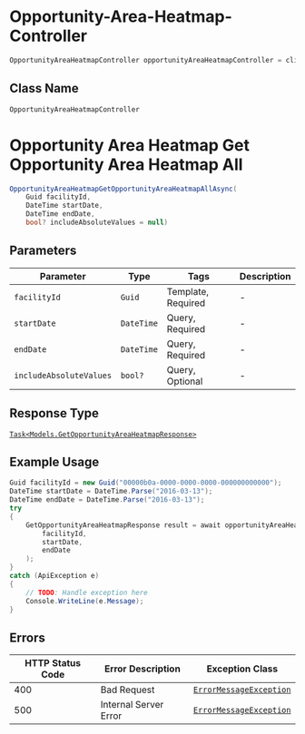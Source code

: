 # Opportunity-Area-Heatmap-Controller

```csharp
OpportunityAreaHeatmapController opportunityAreaHeatmapController = client.OpportunityAreaHeatmapController;
```

## Class Name

`OpportunityAreaHeatmapController`


# Opportunity Area Heatmap Get Opportunity Area Heatmap All

```csharp
OpportunityAreaHeatmapGetOpportunityAreaHeatmapAllAsync(
    Guid facilityId,
    DateTime startDate,
    DateTime endDate,
    bool? includeAbsoluteValues = null)
```

## Parameters

| Parameter | Type | Tags | Description |
|  --- | --- | --- | --- |
| `facilityId` | `Guid` | Template, Required | - |
| `startDate` | `DateTime` | Query, Required | - |
| `endDate` | `DateTime` | Query, Required | - |
| `includeAbsoluteValues` | `bool?` | Query, Optional | - |

## Response Type

[`Task<Models.GetOpportunityAreaHeatmapResponse>`](../../doc/models/get-opportunity-area-heatmap-response.md)

## Example Usage

```csharp
Guid facilityId = new Guid("00000b0a-0000-0000-0000-000000000000");
DateTime startDate = DateTime.Parse("2016-03-13");
DateTime endDate = DateTime.Parse("2016-03-13");
try
{
    GetOpportunityAreaHeatmapResponse result = await opportunityAreaHeatmapController.OpportunityAreaHeatmapGetOpportunityAreaHeatmapAllAsync(
        facilityId,
        startDate,
        endDate
    );
}
catch (ApiException e)
{
    // TODO: Handle exception here
    Console.WriteLine(e.Message);
}
```

## Errors

| HTTP Status Code | Error Description | Exception Class |
|  --- | --- | --- |
| 400 | Bad Request | [`ErrorMessageException`](../../doc/models/error-message-exception.md) |
| 500 | Internal Server Error | [`ErrorMessageException`](../../doc/models/error-message-exception.md) |

